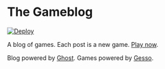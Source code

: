 The Gameblog
============

[![Deploy](https://www.herokucdn.com/deploy/button.png)][deploy]


A blog of games. Each post is a new game. [Play now][home].

Blog powered by [Ghost][]. Games powered by [Gesso][].


[deploy]: https://heroku.com/deploy
[home]: http://games.gessojs.com
[ghost]: https://github.com/TryGhost/Ghost
[gesso]: https://github.com/gessojs/gessojs
